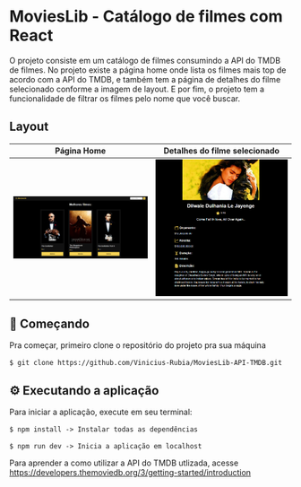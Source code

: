 # MoviesLib - Catálogo de filmes com React

O projeto consiste em um catálogo de filmes consumindo a API do TMDB de filmes.
No projeto existe a página home onde lista os filmes mais top de acordo com a API do TMDB, e também tem a página de detalhes do filme selecionado conforme a imagem de layout. E por fim, o projeto tem a funcionalidade de filtrar os filmes pelo nome que você buscar.


## Layout

|Página Home|Detalhes do filme selecionado|
|---|---|
|![layout1](layouts/layout1.png) | ![layout2](layouts/layout2.png)

## 🚀 Começando

Pra começar, primeiro clone o repositório do projeto pra sua máquina

```
$ git clone https://github.com/Vinicius-Rubia/MoviesLib-API-TMDB.git
```

## ⚙️ Executando a aplicação

Para iniciar a aplicação, execute em seu terminal:

```
$ npm install -> Instalar todas as dependências
```

```
$ npm run dev -> Inicia a aplicação em localhost
```

Para aprender a como utilizar a API do TMDB utlizada, acesse https://developers.themoviedb.org/3/getting-started/introduction